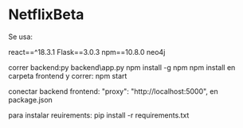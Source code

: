 # NetflixBeta

Se usa:

react==^18.3.1
Flask==3.0.3
npm==10.8.0
neo4j

correr backend:py backend\app.py
npm install -g npm
npm install en carpeta frontend y correr: npm start


conectar backend frontend:
"proxy": "http://localhost:5000", en package.json


para instalar reuirements:
pip install -r requirements.txt
